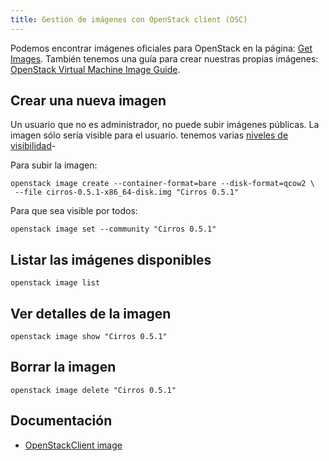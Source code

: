 ```yaml
---
title: Gestión de imágenes con OpenStack client (OSC)
---
```


Podemos encontrar imágenes oficiales para OpenStack en la página: [Get Images](https://docs.openstack.org/image-guide/obtain-images.html). También tenemos una guía para crear nuestras propias imágenes: [OpenStack Virtual Machine Image Guide](https://docs.openstack.org/image-guide/).

## Crear una nueva imagen

Un usuario que no es administrador, no puede subir imágenes públicas. La imagen sólo sería visible para el usuario. tenemos varias [niveles de visibilidad](https://wiki.openstack.org/wiki/Glance-v2-community-image-visibility-design)-

Para subir la imagen:

	openstack image create --container-format=bare --disk-format=qcow2 \
	 --file cirros-0.5.1-x86_64-disk.img "Cirros 0.5.1"

Para que sea visible por todos:

    openstack image set --community "Cirros 0.5.1"

## Listar las imágenes disponibles

	openstack image list

## Ver detalles de la imagen

	openstack image show "Cirros 0.5.1"

## Borrar la imagen

	openstack image delete "Cirros 0.5.1"

## Documentación

* [OpenStackClient image](https://docs.openstack.org/python-openstackclient/latest/cli/command-objects/image-v2.html)